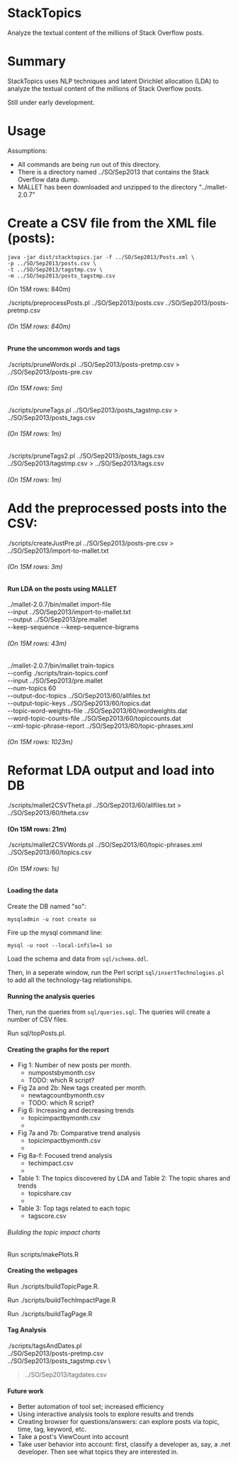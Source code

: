 

StackTopics
=======================

Analyze the textual content of the millions of Stack Overflow posts.


Summary
=======

StackTopics uses NLP techniques and latent Dirichlet allocation (LDA) to analyze
the textual content of the millions of Stack Overflow posts.

Still under early development.


Usage
=====

Assumptions:

- All commands are being run out of this directory.
- There is a directory named ../SO/Sep2013 that contains the Stack Overflow
  data dump.
- MALLET has been downloaded and unzipped to the directory "../mallet-2.0.7"


# Create a CSV file from the XML file (posts):

```
java -jar dist/stacktopics.jar -f ../SO/Sep2013/Posts.xml \
-p ../SO/Sep2013/posts.csv \
-t ../SO/Sep2013/tagstmp.csv \
-m ../SO/Sep2013/posts_tagstmp.csv 
```
(On 15M rows: 840m)



./scripts/preprocessPosts.pl ../SO/Sep2013/posts.csv ../SO/Sep2013/posts-pretmp.csv
###### (On 15M rows: 840m)


#### Prune the uncommon words and tags

./scripts/pruneWords.pl ../SO/Sep2013/posts-pretmp.csv > ../SO/Sep2013/posts-pre.csv
###### (On 15M rows: 5m)

./scripts/pruneTags.pl ../SO/Sep2013/posts_tagstmp.csv > ../SO/Sep2013/posts_tags.csv
###### (On 15M rows: 1m)

./scripts/pruneTags2.pl ../SO/Sep2013/posts_tags.csv ../SO/Sep2013/tagstmp.csv > ../SO/Sep2013/tags.csv
###### (On 15M rows: 1m)

# Add the preprocessed posts into the CSV:

./scripts/createJustPre.pl ../SO/Sep2013/posts-pre.csv > ../SO/Sep2013/import-to-mallet.txt
###### (On 15M rows: 3m)


#### Run LDA on the posts using MALLET

../mallet-2.0.7/bin/mallet import-file \
--input ../SO/Sep2013/import-to-mallet.txt \
--output ../SO/Sep2013/pre.mallet \
--keep-sequence --keep-sequence-bigrams 
###### (On 15M rows: 43m)


../mallet-2.0.7/bin/mallet train-topics \
--config ./scripts/train-topics.conf \
--input ../SO/Sep2013/pre.mallet \
--num-topics 60 \
--output-doc-topics ../SO/Sep2013/60/allfiles.txt \
--output-topic-keys ../SO/Sep2013/60/topics.dat \
--topic-word-weights-file ../SO/Sep2013/60/wordweights.dat \
--word-topic-counts-file ../SO/Sep2013/60/topiccounts.dat \
--xml-topic-phrase-report ../SO/Sep2013/60/topic-phrases.xml
###### (On 15M rows: 1023m)

# Reformat LDA output and load into DB

./scripts/mallet2CSVTheta.pl ../SO/Sep2013/60/allfiles.txt > ../SO/Sep2013/60/theta.csv
#### (On 15M rows: 21m)

./scripts/mallet2CSVWords.pl ../SO/Sep2013/60/topic-phrases.xml ../SO/Sep2013/60/topics.csv
###### (On 15M rows: 1s)


#### Loading the data

Create the DB named "so":

```
mysqladmin -u root create so
```

Fire up the mysql command line:

```
mysql -u root --local-infile=1 so
``` 

Load the schema and data from `sql/schema.ddl`.

Then, in a seperate window, run the Perl script `sql/insertTechnologies.pl` to add all the technology-tag
relationships.

#### Running the analysis queries

Then, run the queries from `sql/queries.sql`. The queries will create a number
of CSV files.


Run sql/topPosts.pl.


#### Creating the graphs for the report

- Fig 1: Number of new posts per month.
   - numpostsbymonth.csv
   - TODO: which R script?
- Fig 2a and 2b: New tags created per month.
   - newtagcountbymonth.csv 
   - TODO: which R script?
- Fig 6: Increasing and decreasing trends
   - topicimpactbymonth.csv 
   -
- Fig 7a and 7b: Comparative trend analysis
   - topicimpactbymonth.csv 
   - 
- Fig 8a-f: Focused trend analysis
   - techimpact.csv
   - 
- Table 1: The topics discovered by LDA and Table 2: The topic shares and trends
   - topicshare.csv
   - 
- Table 3: Top tags related to each topic
   - tagscore.csv 


###### Building the topic impact charts
Run scripts/makePlots.R



#### Creating the webpages

Run ./scripts/buildTopicPage.R. 

Run ./scripts/buildTechImpactPage.R 

Run  ./scripts/buildTagPage.R 

#### Tag Analysis
./scripts/tagsAndDates.pl \
../SO/Sep2013/posts-pretmp.csv \
../SO/Sep2013/posts_tagstmp.csv \
> ../SO/Sep2013/tagdates.csv



#### Future work

- Better automation of tool set; increased efficiency
- Using interactive analysis tools to explore results and trends
- Creating browser for questions/answers: can explore posts via topic, time,
  tag, keyword, etc.
- Take a post's ViewCount into account
- Take user behavior into account: first, classify a developer as, say, a .net
  developer. Then see what topics they are interested in.

